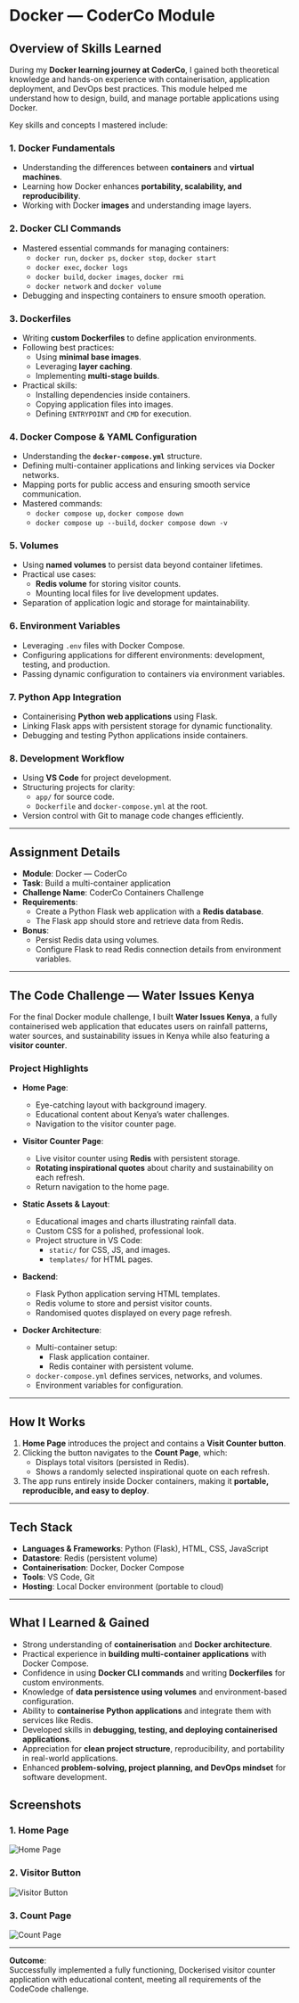 # Docker — CoderCo Module

## Overview of Skills Learned

During my **Docker learning journey at CoderCo**, I gained both theoretical knowledge and hands-on experience with containerisation, application deployment, and DevOps best practices. This module helped me understand how to design, build, and manage portable applications using Docker.  

Key skills and concepts I mastered include:

### **1. Docker Fundamentals**
- Understanding the differences between **containers** and **virtual machines**.
- Learning how Docker enhances **portability, scalability, and reproducibility**.
- Working with Docker **images** and understanding image layers.

### **2. Docker CLI Commands**
- Mastered essential commands for managing containers:
  - `docker run`, `docker ps`, `docker stop`, `docker start`
  - `docker exec`, `docker logs`
  - `docker build`, `docker images`, `docker rmi`
  - `docker network` and `docker volume`
- Debugging and inspecting containers to ensure smooth operation.

### **3. Dockerfiles**
- Writing **custom Dockerfiles** to define application environments.
- Following best practices:
  - Using **minimal base images**.
  - Leveraging **layer caching**.
  - Implementing **multi-stage builds**.
- Practical skills:
  - Installing dependencies inside containers.
  - Copying application files into images.
  - Defining `ENTRYPOINT` and `CMD` for execution.

### **4. Docker Compose & YAML Configuration**
- Understanding the **`docker-compose.yml`** structure.
- Defining multi-container applications and linking services via Docker networks.
- Mapping ports for public access and ensuring smooth service communication.
- Mastered commands:
  - `docker compose up`, `docker compose down`
  - `docker compose up --build`, `docker compose down -v`

### **5. Volumes**
- Using **named volumes** to persist data beyond container lifetimes.
- Practical use cases:
  - **Redis volume** for storing visitor counts.
  - Mounting local files for live development updates.
- Separation of application logic and storage for maintainability.

### **6. Environment Variables**
- Leveraging `.env` files with Docker Compose.
- Configuring applications for different environments: development, testing, and production.
- Passing dynamic configuration to containers via environment variables.

### **7. Python App Integration**
- Containerising **Python web applications** using Flask.
- Linking Flask apps with persistent storage for dynamic functionality.
- Debugging and testing Python applications inside containers.

### **8. Development Workflow**
- Using **VS Code** for project development.
- Structuring projects for clarity:
  - `app/` for source code.
  - `Dockerfile` and `docker-compose.yml` at the root.
- Version control with Git to manage code changes efficiently.

---

## Assignment Details
- **Module**: Docker — CoderCo  
- **Task**: Build a multi-container application  
- **Challenge Name**: CoderCo Containers Challenge  
- **Requirements**:
  - Create a Python Flask web application with a **Redis database**.
  - The Flask app should store and retrieve data from Redis.
- **Bonus**:
  - Persist Redis data using volumes.
  - Configure Flask to read Redis connection details from environment variables.

---

## The Code Challenge — **Water Issues Kenya**

For the final Docker module challenge, I built **Water Issues Kenya**, a fully containerised web application that educates users on rainfall patterns, water sources, and sustainability issues in Kenya while also featuring a **visitor counter**.

### **Project Highlights**
- **Home Page**:
  - Eye-catching layout with background imagery.
  - Educational content about Kenya’s water challenges.
  - Navigation to the visitor counter page.

- **Visitor Counter Page**:
  - Live visitor counter using **Redis** with persistent storage.
  - **Rotating inspirational quotes** about charity and sustainability on each refresh.
  - Return navigation to the home page.

- **Static Assets & Layout**:
  - Educational images and charts illustrating rainfall data.
  - Custom CSS for a polished, professional look.
  - Project structure in VS Code:
    - `static/` for CSS, JS, and images.
    - `templates/` for HTML pages.

- **Backend**:
  - Flask Python application serving HTML templates.
  - Redis volume to store and persist visitor counts.
  - Randomised quotes displayed on every page refresh.

- **Docker Architecture**:
  - Multi-container setup:
    - Flask application container.
    - Redis container with persistent volume.
  - `docker-compose.yml` defines services, networks, and volumes.
  - Environment variables for configuration.

---

## How It Works
1. **Home Page** introduces the project and contains a **Visit Counter button**.
2. Clicking the button navigates to the **Count Page**, which:
   - Displays total visitors (persisted in Redis).
   - Shows a randomly selected inspirational quote on each refresh.
3. The app runs entirely inside Docker containers, making it **portable, reproducible, and easy to deploy**.

---

## Tech Stack
- **Languages & Frameworks**: Python (Flask), HTML, CSS, JavaScript  
- **Datastore**: Redis (persistent volume)  
- **Containerisation**: Docker, Docker Compose  
- **Tools**: VS Code, Git  
- **Hosting**: Local Docker environment (portable to cloud)

---

## What I Learned & Gained
- Strong understanding of **containerisation** and **Docker architecture**.  
- Practical experience in **building multi-container applications** with Docker Compose.  
- Confidence in using **Docker CLI commands** and writing **Dockerfiles** for custom environments.  
- Knowledge of **data persistence using volumes** and environment-based configuration.  
- Ability to **containerise Python applications** and integrate them with services like Redis.  
- Developed skills in **debugging, testing, and deploying containerised applications**.  
- Appreciation for **clean project structure**, reproducibility, and portability in real-world applications.  
- Enhanced **problem-solving, project planning, and DevOps mindset** for software development.
## Screenshots

### 1. Home Page
![Home Page](codercochallenge/screenshots/home_page.png)

### 2. Visitor Button
![Visitor Button](codercochallenge/screenshots/visitor_button.png)

### 3. Count Page
![Count Page](codercochallenge/screenshots/count_page.png)

---

**Outcome**:  
Successfully implemented a fully functioning, Dockerised visitor counter application with educational content, meeting all requirements of the CodeCode challenge.
